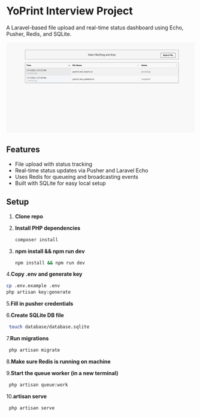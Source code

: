 # YoPrint Interview Project

A Laravel-based file upload and real-time status dashboard using Echo, Pusher, Redis, and SQLite.

![App Screenshot](./Screenshot.png)

## Features
- File upload with status tracking
- Real-time status updates via Pusher and Laravel Echo
- Uses Redis for queueing and broadcasting events
- Built with SQLite for easy local setup

## Setup

1. **Clone repo**
   
2. **Install PHP dependencies**
   ```bash
   composer install
   ```
   
3. **npm install && npm run dev**
   ```bash
   npm install && npm run dev
   ```
   
4.**Copy .env and generate key**
  ```bash
  cp .env.example .env
  php artisan key:generate
  ```
  
5.**Fill in pusher credentials**

6.**Create SQLite DB file**
  ```bash
   touch database/database.sqlite
  ```

7.**Run migrations**
  ```bash
   php artisan migrate
   ```

8.**Make sure Redis is running on machine**

9.**Start the queue worker (in a new terminal)**
  ```bash
   php artisan queue:work
  ```
   
10.**artisan serve**
  ```bash
   php artisan serve
  ```

